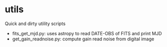 # utils
Quick and dirty utility scripts

* fits_get_mjd.py: uses astropy to read DATE-OBS of FITS and print MJD
* get_gain_readnoise.py: compute gain read noise from digital image
